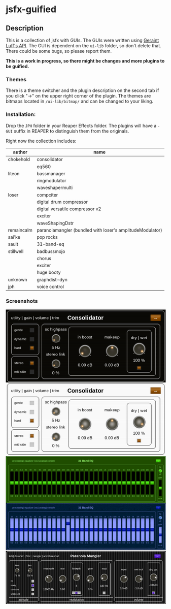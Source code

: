 # jsfx-guified

## Description
This is a collection of jsfx with GUIs.
The GUIs were written using [Geraint Luff's API](https://github.com/geraintluff/jsfx-ui-lib). The GUI is dependent on the `ui-lib` folder, so don't delete that.
There could be some bugs, so please report them.

**This is a work in progress, so there might be changes and more plugins to be guified.**

### Themes
There is a theme switcher and the plugin description on the second tab if you click "→" on the upper right corner of the plugin.
The themes are bitmaps located in `/ui-lib/bitmap/` and can be changed to your liking.

### Installation:
Drop the `JPH` folder in your Reaper Effects folder.
The plugins will have a `- GUI` suffix in REAPER to distinguish them from the originals.

Right now the collection includes:

|author|name|
|----|-----|
|chokehold|consolidator|
||eq560|
|liteon|bassmanager|
||ringmodulator|
||waveshapermulti|
|loser|compciter|
||digital drum compressor|
||digital versatile compressor v2|
||exciter|
||waveShapingDstr|
|remaincalm|paranoiamangler (bundled with loser's amplitudeModulator)|
|sai'ke|pop rocks|
|sault|31-band-eq|
|stillwell|badbussmojo|
||chorus|
||exciter|
||huge booty|
|unknown|graphdist-dyn|
|jph|voice control|

### Screenshots
![Screenshot#1](https://github.com/JPH-jph/jsfx-guified/blob/main/screenshots/consolidator.png)
![Screenshot#2](https://github.com/JPH-jph/jsfx-guified/blob/main/screenshots/eq.png)
![Screenshot#3](https://github.com/JPH-jph/jsfx-guified/blob/main/screenshots/mangler.png)
